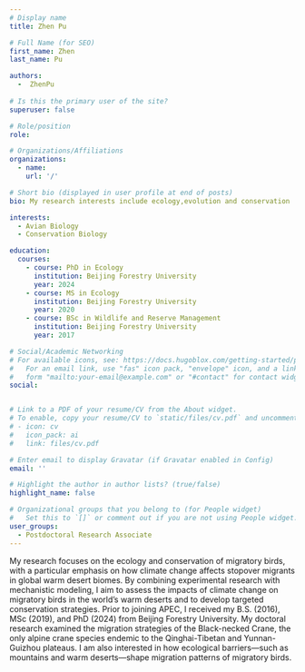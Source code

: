 ```yaml
---
# Display name
title: Zhen Pu

# Full Name (for SEO)
first_name: Zhen
last_name: Pu

authors:
  -  ZhenPu
  
# Is this the primary user of the site?
superuser: false

# Role/position
role:

# Organizations/Affiliations
organizations:
  - name: 
    url: '/'

# Short bio (displayed in user profile at end of posts)
bio: My research interests include ecology,evolution and conservation

interests:
  - Avian Biology
  - Conservation Biology

education:
  courses:
    - course: PhD in Ecology
      institution: Beijing Forestry University
      year: 2024
    - course: MS in Ecology
      institution: Beijing Forestry University
      year: 2020
    - course: BSc in Wildlife and Reserve Management
      institution: Beijing Forestry University
      year: 2017

# Social/Academic Networking
# For available icons, see: https://docs.hugoblox.com/getting-started/page-builder/#icons
#   For an email link, use "fas" icon pack, "envelope" icon, and a link in the
#   form "mailto:your-email@example.com" or "#contact" for contact widget.
social:


# Link to a PDF of your resume/CV from the About widget.
# To enable, copy your resume/CV to `static/files/cv.pdf` and uncomment the lines below.
# - icon: cv
#   icon_pack: ai
#   link: files/cv.pdf

# Enter email to display Gravatar (if Gravatar enabled in Config)
email: ''

# Highlight the author in author lists? (true/false)
highlight_name: false

# Organizational groups that you belong to (for People widget)
#   Set this to `[]` or comment out if you are not using People widget.
user_groups:
  - Postdoctoral Research Associate
---
```


My research focuses on the ecology and conservation of migratory birds, with a particular emphasis on how climate change affects stopover migrants in global warm desert biomes. By combining experimental research with mechanistic modeling, I aim to assess the impacts of climate change on migratory birds in the world’s warm deserts and to develop targeted conservation strategies.
Prior to joining APEC, I received my B.S. (2016), MSc (2019), and PhD (2024) from Beijing Forestry University. My doctoral research examined the migration strategies of the Black-necked Crane, the only alpine crane species endemic to the Qinghai-Tibetan and Yunnan-Guizhou plateaus. I am also interested in how ecological barriers—such as mountains and warm deserts—shape migration patterns of migratory birds.

